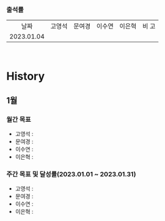 ### 출석률

<table style="text-align: center;">
<tr>
<td>날짜</td>
<td>고영석</td>
<td>문여경</td>
<td>이수연</td>
<td>이은혁</td>
<td>비 고</td>
</tr>
<tr>
<td>2023.01.04</td>
<td></td>
<td></td>
<td></td>
<td></td>
<td></td>
</tr>
</table>

</br>

# History

## 1월

### 월간 목표

- 고영석 : 
- 문여경 : 
- 이수연 : 
- 이은혁 : 


### 주간 목표 및 달성률(2023.01.01 ~ 2023.01.31)

- 고영석 : 
- 문여경 : 
- 이수연 : 
- 이은혁 : 
